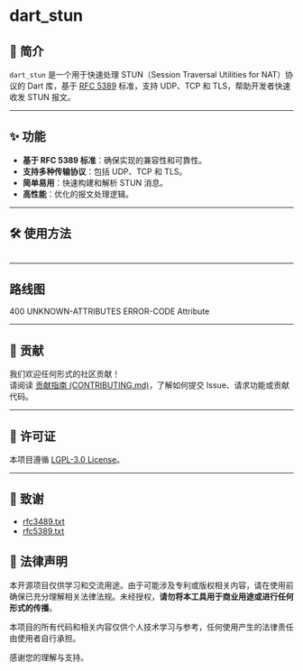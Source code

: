 # dart_stun

## 📖 简介

`dart_stun` 是一个用于快速处理 STUN（Session Traversal Utilities for NAT）协议的 Dart 库，基于 [RFC 5389](rfc5389.txt) 标准，支持 UDP、TCP 和 TLS，帮助开发者快速收发 STUN 报文。

---

## ✨ 功能

- **基于 RFC 5389 标准**：确保实现的兼容性和可靠性。
- **支持多种传输协议**：包括 UDP、TCP 和 TLS。
- **简单易用**：快速构建和解析 STUN 消息。
- **高性能**：优化的报文处理逻辑。

---

## 🛠️ 使用方法

```dart

```

---

## 路线图

400
UNKNOWN-ATTRIBUTES
ERROR-CODE Attribute

---

## 🤝 贡献

我们欢迎任何形式的社区贡献！  
请阅读 [贡献指南 (CONTRIBUTING.md)](CONTRIBUTING.md)，了解如何提交 Issue、请求功能或贡献代码。

---

## 📜 许可证

本项目遵循 [LGPL-3.0 License](LICENSE)。

---

## 🙏 致谢

- [rfc3489.txt](https://datatracker.ietf.org/doc/html/rfc3489)
- [rfc5389.txt](https://datatracker.ietf.org/doc/html/rfc5389)

## 📢 法律声明

本开源项目仅供学习和交流用途。由于可能涉及专利或版权相关内容，请在使用前确保已充分理解相关法律法规。未经授权，**请勿将本工具用于商业用途或进行任何形式的传播**。

本项目的所有代码和相关内容仅供个人技术学习与参考，任何使用产生的法律责任由使用者自行承担。

感谢您的理解与支持。